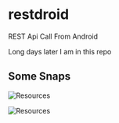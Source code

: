 # restdroid
REST Api Call From Android

Long days later I am in this repo

## Some Snaps

![Resources](https://github.com/javagrails/restdroid/blob/master/docs/pict01.png)


![Resources](https://github.com/javagrails/restdroid/blob/master/docs/pict02.png)

